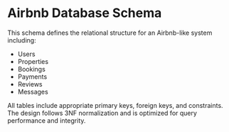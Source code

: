 # Airbnb Database Schema

This schema defines the relational structure for an Airbnb-like system including:
- Users
- Properties
- Bookings
- Payments
- Reviews
- Messages

All tables include appropriate primary keys, foreign keys, and constraints. The design follows 3NF normalization and is optimized for query performance and integrity.

